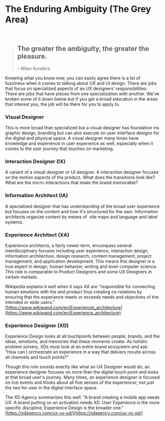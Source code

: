 # The Enduring Ambiguity (The Grey Area) #
<br>

> ## The greater the ambiguity, the greater the pleasure.
> – Milan Kundera


Knowing what you know now, you can easily agree there is a lot of fuzziness when it comes to talking about UX and UI design. There are jobs that focus on specialized aspects of an UX designers' responsibilities. There are jobs that have pieces from one specialization with another. We've broken some of it down below but if you get a broad education in the areas that interest you, the job will be there for you to apply to.

### Visual Designer ### 

This is more broad than specialized but a visual designer has foundation ins graphic design, branding but can also execute on user interface designs for the digital and physical space. A visual designer many times have knowledge and experience in user experience as well, especially when it comes to the user journey that touches on marketing.

### Interaction Designer (IX) ### 

A variant of a visual designer or UI designer. A interaction designer focuses on the motion aspects of the product. What does the transitions look like? What are the micro-interactions that make the brand memorable?

### Information Architect (IA) ### 

A specialized designer that has understanding of the broad user experience but focuses on the content and how it's structured for the user. Information architects organize content by means of  site maps and language and label systems. 

### Experience Architect (XA) ### 

Experience architects, a fairly newer term, encompass several interdisciplinary focuses including user experience, interaction design, information architecture, design research, content management, project management, and application development. This means this designer is a true expert in design, human behavior, writing and even computer science. This role is comparable to Product Designers and some UX Designers in certain markets. 

Wikipedia explains it well when it says XA are "responsible for connecting human emotions with the end product thus creating co-relations by ensuring that the experience meets or exceeds needs and objectives of the intended or wide users." [https://www.wikiwand.com/en/Experience\_architecture](https://www.wikiwand.com/en/Experience_architecture)

### Experience Designer (XD) ### 

Experience Design looks at all touchpoints between people, brands, and the ideas, emotions, and memories that these moments create. As holistic problem solvers, XDs must look at an entire brand ecosystem and ask: “How can I orchestrate an experience in a way that delivers results across all channels and touch points?" 
    
Though this role sounds exactly like what an UX Designer would do, an experience designer focuses on more than the digital touch point and looks at that broad user's journey. Many times, an experience designer is focused on live events and thinks about all five senses of the experiencer, not just the two for user in the digital interface space. 

The XD Agency summarizes this well: "A brand creating a mobile app needs UX. A brand putting on an activation needs XD. User Experience is the more specific discipline; Experience Design is the broader one." [https://xdagency.com/ux-vs-xd/](https://xdagency.com/ux-vs-xd/)
